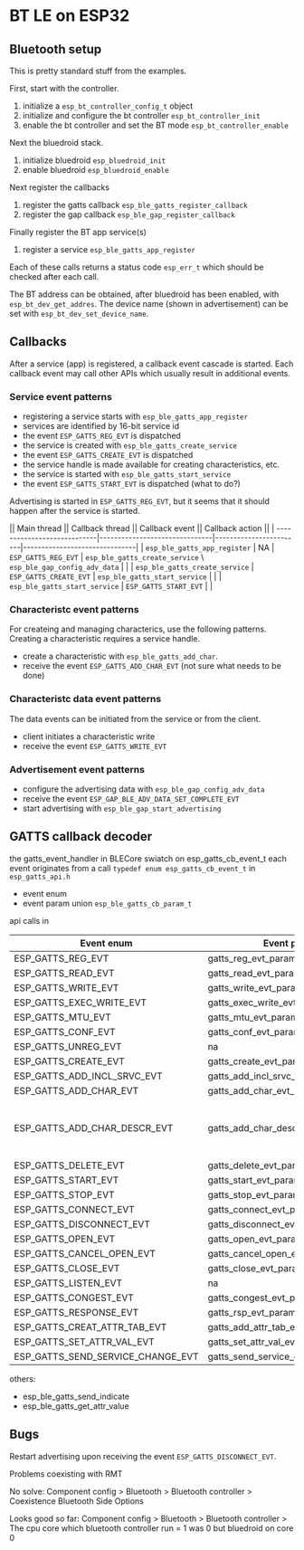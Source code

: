 # BT LE on ESP32

## Bluetooth setup

This is pretty standard stuff from the examples.

First, start with the controller.

1. initialize a ``esp_bt_controller_config_t`` object
2. initialize and configure the bt controller ``esp_bt_controller_init``
3. enable the bt controller and set the BT mode ``esp_bt_controller_enable``

Next the bluedroid stack.

1. initialize bluedroid ``esp_bluedroid_init``
2. enable bluedroid ``esp_bluedroid_enable``

Next register the callbacks

1. register the gatts callback ``esp_ble_gatts_register_callback``
2. register the gap callback ``esp_ble_gap_register_callback``

Finally register the BT app service(s)

1. register a service ``esp_ble_gatts_app_register``

Each of these calls returns a status code ``esp_err_t`` which should be checked after each call.

The BT address can be obtained, after bluedroid has been enabled, with ``esp_bt_dev_get_addres``.
The device name (shown in advertisement) can be set with ``esp_bt_dev_set_device_name``.

## Callbacks

After a service (app) is registered, a callback event cascade is started.
Each callback event may call other APIs which usually result in additional events.

### Service event patterns

- registering a service starts with ``esp_ble_gatts_app_register``
- services are identified by 16-bit service id
- the event ``ESP_GATTS_REG_EVT`` is dispatched
- the service is created with ``esp_ble_gatts_create_service``
- the event ``ESP_GATTS_CREATE_EVT`` is dispatched
- the service handle is made available for creating characteristics, etc.
- the service is started with ``esp_ble_gatts_start_service``
- the event ``ESP_GATTS_START_EVT`` is dispatched (what to do?)

Advertising is started in ``ESP_GATTS_REG_EVT``, but it seems that it should happen after the service
is started.



|| Main thread                || Callback thread              || Callback event        || Callback action              ||
| ----------------------------|-------------------------------|------------------------|-------------------------------|
| ``esp_ble_gatts_app_register`` | NA                            | ``ESP_GATTS_REG_EVT``   | ``esp_ble_gatts_create_service`` \\
                                                                                         ``esp_ble_gap_config_adv_data``  |
|                             | ``esp_ble_gatts_create_service`` | ``ESP_GATTS_CREATE_EVT`` | ``esp_ble_gatts_start_service`` |
|                             | ``esp_ble_gatts_start_service``  | ``ESP_GATTS_START_EVT``  |                               |

### Characteristc event patterns
For createing and managing characterics, use the following patterns.
Creating a characteristic requires a service handle.

- create a characteristic with ``esp_ble_gatts_add_char``.
- receive the event ``ESP_GATTS_ADD_CHAR_EVT`` (not sure what needs to be done)

### Characteristc data event patterns
The data events can be initiated from the service or from the client.

- client initiates a characteristic write
- receive the event ``ESP_GATTS_WRITE_EVT``

### Advertisement event patterns

- configure the advertising data with ``esp_ble_gap_config_adv_data``
- receive the event ``ESP_GAP_BLE_ADV_DATA_SET_COMPLETE_EVT``
- start advertising with ``esp_ble_gap_start_advertising``

## GATTS callback decoder
the gatts_event_handler in BLECore
swiatch on esp_gatts_cb_event_t
each event originates from a call
``typedef enum esp_gatts_cb_event_t`` in ``esp_gatts_api.h``

- event enum
- event param union ``esp_ble_gatts_cb_param_t``

api calls in 

| Event enum | Event param | Initiating call | Notes
|--- |--- |--- |---
| ESP_GATTS_REG_EVT | gatts_reg_evt_param |
| ESP_GATTS_READ_EVT | gatts_read_evt_param |
| ESP_GATTS_WRITE_EVT | gatts_write_evt_param | ::esp_ble_gatts_set_attr_value |
| ESP_GATTS_EXEC_WRITE_EVT | gatts_exec_write_evt_param |
| ESP_GATTS_MTU_EVT | gatts_mtu_evt_param |
| ESP_GATTS_CONF_EVT | gatts_conf_evt_param | esp_ble_gatts_send_indicate?
| ESP_GATTS_UNREG_EVT | na | esp_ble_gatts_app_unregister?
| ESP_GATTS_CREATE_EVT | gatts_create_evt_param | esp_ble_gatts_create_service?
| ESP_GATTS_ADD_INCL_SRVC_EVT | gatts_add_incl_srvc_evt_param | esp_ble_gatts_add_included_service?
| ESP_GATTS_ADD_CHAR_EVT | gatts_add_char_evt_param | esp_ble_gatts_add_char | 
| ESP_GATTS_ADD_CHAR_DESCR_EVT | gatts_add_char_descr_evt_param | esp_ble_gatts_add_char_descr | Descriptor is added to the previously added characteristic
| ESP_GATTS_DELETE_EVT | gatts_delete_evt_param | esp_ble_gatts_delete_service?
| ESP_GATTS_START_EVT | gatts_start_evt_param | esp_ble_gatts_start_service?
| ESP_GATTS_STOP_EVT | gatts_stop_evt_param | esp_ble_gatts_stop_service
| ESP_GATTS_CONNECT_EVT | gatts_connect_evt_param |
| ESP_GATTS_DISCONNECT_EVT | gatts_disconnect_evt_param |
| ESP_GATTS_OPEN_EVT | gatts_open_evt_param | esp_ble_gatts_open?
| ESP_GATTS_CANCEL_OPEN_EVT | gatts_cancel_open_evt_param |
| ESP_GATTS_CLOSE_EVT | gatts_close_evt_param | esp_ble_gatts_close?
| ESP_GATTS_LISTEN_EVT | na |
| ESP_GATTS_CONGEST_EVT | gatts_congest_evt_param |
| ESP_GATTS_RESPONSE_EVT | gatts_rsp_evt_param | esp_ble_gatts_send_response?
| ESP_GATTS_CREAT_ATTR_TAB_EVT | gatts_add_attr_tab_evt_param |
| ESP_GATTS_SET_ATTR_VAL_EVT | gatts_set_attr_val_evt_param | esp_ble_gatts_set_attr_value?
| ESP_GATTS_SEND_SERVICE_CHANGE_EVT | gatts_send_service_change_evt_param | esp_ble_gatts_send_service_change_indication?

others:
- esp_ble_gatts_send_indicate
- esp_ble_gatts_get_attr_value


## Bugs
Restart advertising upon receiving the event ``ESP_GATTS_DISCONNECT_EVT``.

Problems coexisting with RMT

No solve:
Component config > Bluetooth > Bluetooth controller > Coexistence Bluetooth Side Options

Looks good so far:
Component config > Bluetooth > Bluetooth controller > The cpu core which bluetooth controller run = 1
was 0
but bluedroid on core 0








